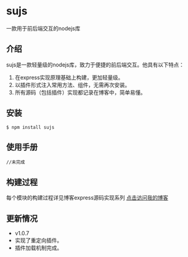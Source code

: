 # sujs
一款用于前后端交互的nodejs库
## 介绍
 sujs是一款轻量级的nodejs库，致力于便捷的前后端交互。他具有以下特点：
 1.  在express实现原理基础上构建，更加轻量级。
 2.  以插件形式注入常用方法、组件，无需再次安装。
 3.  所有源码（包括插件）实现都记录在博客中，简单易懂。
 
## 安装
```
$ npm install sujs
```
## 使用手册
```
//未完成
```
## 构建过程
 每个模块的构建过程详见博客express源码实现系列
<a href="https://betasu.github.io/archives/">点击访问我的博客</a>

## 更新情况
 -  v1.0.7
 - 实现了重定向插件。
 - 插件加载机制完成。



